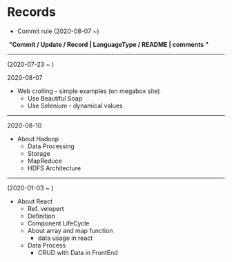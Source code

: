 # Records

- Commit rule (2020-08-07 ~)

​	<strong>"Commit / Update / Record | LanguageType / README | comments "</strong>

---

(2020-07-23 ~ )

2020-08-07

- Web crolling - simple examples (on megabox site)
  - Use Beautiful Soap
  - Use Selenium - dynamical values

-----

2020-08-10

- About Hadoop
  - Data Processing
  - Storage
  - MapReduce
  - HDFS Architecture
  
-----
  
(2020-01-03 ~ )
- About React 
  - Ref. velopert
  - Definition
  - Component LifeCycle
  - About array and map function
    - data usage in react
  - Data Process
    - CRUD with Data in FrontEnd
